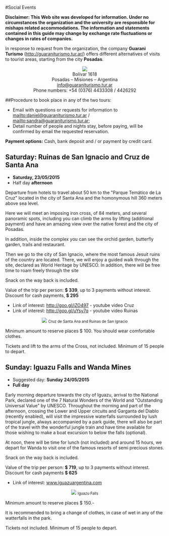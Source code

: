 #Social Events

**Disclaimer: This Web site was developed for information. Under no circumstances the organization and the university are responsible for mishaps related accommodations. The information and statements contained in this guide may change by exchange rate fluctuations or changes in rates of companies.**

In response to request from the organization, the company **Guarani Turismo** (<http://guaraniturismo.tur.ar/>) offers different alternatives of visits to tourist areas, starting from the city **Posadas**.

<div style="text-align:center">
    <a href="http://guaraniturismo.tur.ar/" target="_blank">
        <img src ="https://github.com/scipy-latinamerica/scipyla2015/raw/master/hotels/imgs/guarani.png" />
    </a><br>
    Bolívar 1618<br>
    Posadas – Misiones – Argentina<br>
    <a href="mailto:info@guaraniturismo.tur.ar">info@guaraniturismo.tur.ar</a><br>
    Phone numbers: +54 (0376) 4433308 / 4426292
</div>

##Procedure to book place in any of the two tours:

-   Email with questions or requests for information to  <mailto:daniel@guaraniturismo.tur.ar> /
    <mailto:sandra@guaraniturismo.tur.ar>;
-   Detail number of people and nights stay, before paying, will be confirmed by email the requested reservation.

**Payment options:** Cash, bank deposit and / or payment by credit card.


## **Saturday:** Ruinas de San Ignacio and Cruz de Santa Ana

- **Saturday, 23/05/2015**
- Half day **afternoon**

Departure from hotels to travel about 50 km to the "Parque Temático de La Cruz" located in the city of Santa Ana and the homonymous hill 360 meters above sea level.

Here we will meet an imposing iron cross, of 84 meters, and several panoramic spots, including you can climb the arms by lifting (additional payment) and have an amazing view over the native forest and the city of Posadas.

In addition, inside the complex you can see the orchid garden, butterfly garden, trails and restaurant.

Then we go to the city of San Ignacio, where the most famous Jesuit ruins of the country are located. There, we will enjoy a guided walk through the site, declared as World Heritage by UNESCO. In addition, there will be free time to roam freely through the site

Snack on the way back is included.

Value of the trip per person: **$ 339**, up to 3 payments without interest. Discount for cash payments, **$ 295**

- Link of interest: http://goo.gl/iZO497 - youtube video Cruz
- Link of interest: http://goo.gl/uYsy7q - youtube video Ruinas

<div style="text-align:center">
    <img src ="https://raw.githubusercontent.com/scipy-latinamerica/scipyla2015/master/tours/imgs/si.jpg" />
    <small>Cruz de Santa Ana and Ruinas de San Ignacio</small>
</div>

Minimum amount to reserve places $ 100. You should wear comfortable clothes.

Tickets and lift to the arms of the Cross, not included. Minimum of 15 people to depart.


## **Sunday:** Iguazu Falls and Wanda Mines

- Suggested day: **Sunday 24/05/2015**
- **Full day**

Early morning departure towards the city of Iguazu, arrival to the National Park, declared one of the 7 Natural Wonders of the World and "Outstanding Universal Value" by UNESCO. Throughout the morning and part of the afternoon, crossing the Lower and Upper circuits and Garganta del Diablo (recently enabled), will visit the impressive waterfalls surrounded by lush tropical jungle, always accompanied by a park guide, there will also be part of the travel with the wonderful jungle train and have time available for those wishing to make a boat excursion to below the falls (optional).

At noon, there will be time for lunch (not included) and around 15 hours, we depart for Wanda to visit one of the famous resorts of semi precious stones.

Snack on the way back is included.

Value of the trip per person: **$ 719**, up to 3 payments without interest. Discount for cash payments **$ 625**

- Link of interest: www.iguazuargentina.com

<div style="text-align:center">
    <img src ="https://raw.githubusercontent.com/scipy-latinamerica/scipyla2015/master/tours/imgs/iguazu.gif" />
    <small>Iguazu Falls</small>
</div>

Minimum amount to reserve places $ 150.-

It is recommended to bring a change of clothes, in case of wet in any of the watterfalls in the park.

Tickets not included. Minimum of 15 people to depart.
